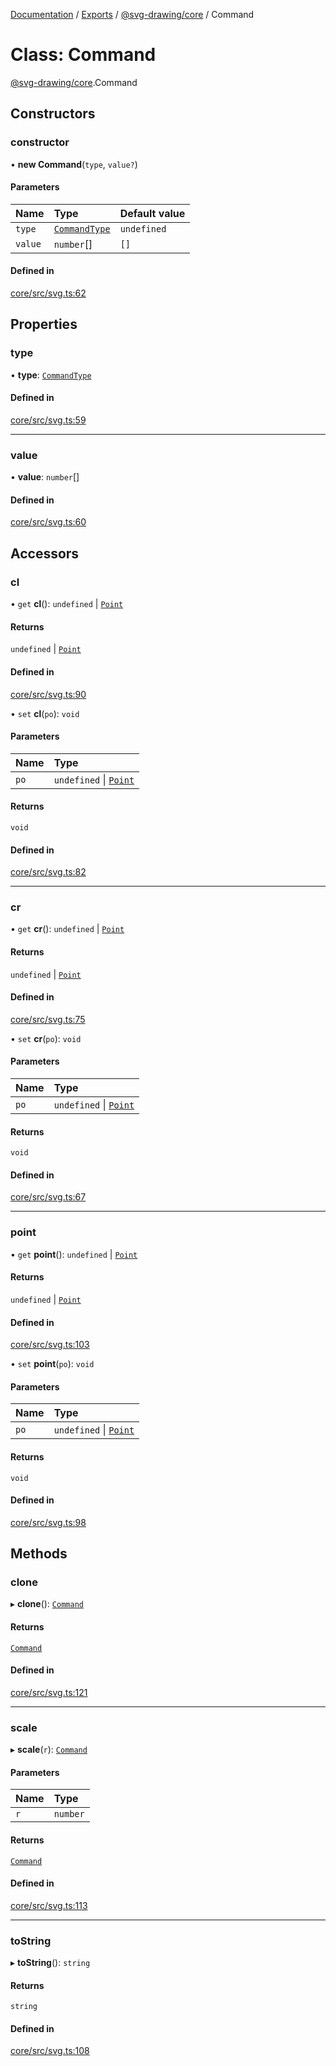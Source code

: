 [Documentation](../README.md) / [Exports](../modules.md) / [@svg-drawing/core](../modules/svg_drawing_core.md) / Command

# Class: Command

[@svg-drawing/core](../modules/svg_drawing_core.md).Command

## Constructors

### constructor

• **new Command**(`type`, `value?`)

#### Parameters

| Name | Type | Default value |
| :------ | :------ | :------ |
| `type` | [`CommandType`](../modules/svg_drawing_core.md#commandtype) | `undefined` |
| `value` | `number`[] | `[]` |

#### Defined in

[core/src/svg.ts:62](https://github.com/kmkzt/svg-drawing/blob/6dacb53/packages/core/src/svg.ts#L62)

## Properties

### type

• **type**: [`CommandType`](../modules/svg_drawing_core.md#commandtype)

#### Defined in

[core/src/svg.ts:59](https://github.com/kmkzt/svg-drawing/blob/6dacb53/packages/core/src/svg.ts#L59)

___

### value

• **value**: `number`[]

#### Defined in

[core/src/svg.ts:60](https://github.com/kmkzt/svg-drawing/blob/6dacb53/packages/core/src/svg.ts#L60)

## Accessors

### cl

• `get` **cl**(): `undefined` \| [`Point`](svg_drawing_core.Point.md)

#### Returns

`undefined` \| [`Point`](svg_drawing_core.Point.md)

#### Defined in

[core/src/svg.ts:90](https://github.com/kmkzt/svg-drawing/blob/6dacb53/packages/core/src/svg.ts#L90)

• `set` **cl**(`po`): `void`

#### Parameters

| Name | Type |
| :------ | :------ |
| `po` | `undefined` \| [`Point`](svg_drawing_core.Point.md) |

#### Returns

`void`

#### Defined in

[core/src/svg.ts:82](https://github.com/kmkzt/svg-drawing/blob/6dacb53/packages/core/src/svg.ts#L82)

___

### cr

• `get` **cr**(): `undefined` \| [`Point`](svg_drawing_core.Point.md)

#### Returns

`undefined` \| [`Point`](svg_drawing_core.Point.md)

#### Defined in

[core/src/svg.ts:75](https://github.com/kmkzt/svg-drawing/blob/6dacb53/packages/core/src/svg.ts#L75)

• `set` **cr**(`po`): `void`

#### Parameters

| Name | Type |
| :------ | :------ |
| `po` | `undefined` \| [`Point`](svg_drawing_core.Point.md) |

#### Returns

`void`

#### Defined in

[core/src/svg.ts:67](https://github.com/kmkzt/svg-drawing/blob/6dacb53/packages/core/src/svg.ts#L67)

___

### point

• `get` **point**(): `undefined` \| [`Point`](svg_drawing_core.Point.md)

#### Returns

`undefined` \| [`Point`](svg_drawing_core.Point.md)

#### Defined in

[core/src/svg.ts:103](https://github.com/kmkzt/svg-drawing/blob/6dacb53/packages/core/src/svg.ts#L103)

• `set` **point**(`po`): `void`

#### Parameters

| Name | Type |
| :------ | :------ |
| `po` | `undefined` \| [`Point`](svg_drawing_core.Point.md) |

#### Returns

`void`

#### Defined in

[core/src/svg.ts:98](https://github.com/kmkzt/svg-drawing/blob/6dacb53/packages/core/src/svg.ts#L98)

## Methods

### clone

▸ **clone**(): [`Command`](svg_drawing_core.Command.md)

#### Returns

[`Command`](svg_drawing_core.Command.md)

#### Defined in

[core/src/svg.ts:121](https://github.com/kmkzt/svg-drawing/blob/6dacb53/packages/core/src/svg.ts#L121)

___

### scale

▸ **scale**(`r`): [`Command`](svg_drawing_core.Command.md)

#### Parameters

| Name | Type |
| :------ | :------ |
| `r` | `number` |

#### Returns

[`Command`](svg_drawing_core.Command.md)

#### Defined in

[core/src/svg.ts:113](https://github.com/kmkzt/svg-drawing/blob/6dacb53/packages/core/src/svg.ts#L113)

___

### toString

▸ **toString**(): `string`

#### Returns

`string`

#### Defined in

[core/src/svg.ts:108](https://github.com/kmkzt/svg-drawing/blob/6dacb53/packages/core/src/svg.ts#L108)
